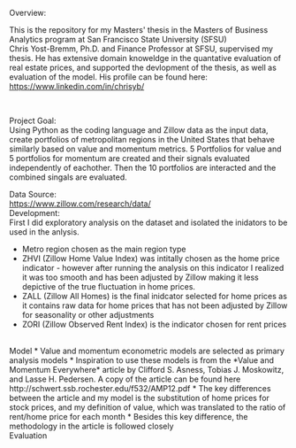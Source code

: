 Overview:<br>

This is the repository for my Masters' thesis in the Masters of Business Analytics program at San Francisco State University (SFSU) <br>
Chris Yost-Bremm, Ph.D. and Finance Professor at SFSU, supervised my thesis. He has extensive domain knoweldge in the quantative evaluation of real estate prices, and supported the devlopment of the thesis, as well as evaluation of the model. His profile can be found here: https://www.linkedin.com/in/chrisyb/

<br>

Project Goal:<br>
Using Python as the coding language and Zillow data as the input data, create portfolios of metropolitan regions in the United States that behave similarly based on value and momentum metrics. 5 Portfolios for value and 5 portfolios for momentum are created and their signals evaluated independently of eachother. Then the 10 portfolios are interacted and the combined singals are evaluated.

Data Source:<br>
https://www.zillow.com/research/data/
<br>
Development: <br>
First I did exploratory analysis on the dataset and isolated the inidators to be used in the anlysis. 
* Metro region chosen as the main region type
* ZHVI (Zillow Home Value Index) was intitally chosen as the home price indicator - however after running the analysis on this indicator I realized it was too smooth and has been adjusted by Zillow making it less depictive of the true fluctuation in home prices.
* ZALL (Zillow All Homes) is the final inidcator selected for home prices as it contains raw data for home prices that has not been adjusted by Zillow for seasonality or other adjustments
* ZORI (Zillow Observed Rent Index) is the indicator chosen for rent prices
<br>
Model
* Value and momentum econometric models are selected as primary analysis models
* Inspiration to use these models is from the *Value and Momentum Everywhere* article by Clifford S. Asness, Tobias J. Moskowitz, and Lasse H. Pedersen. A copy of the article can be found here http://schwert.ssb.rochester.edu/f532/AMP12.pdf
* The key differences between the article and my model is the substitution of home prices for stock prices, and my definition of value, which was translated to the ratio of rent/home price for each month
* Besides this key difference, the methodology in the article is followed closely
<br>
Evaluation

